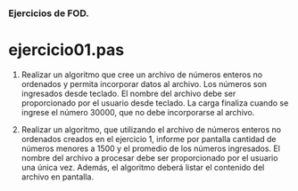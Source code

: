 ### Ejercicios de FOD.

# ejercicio01.pas

1. Realizar un algoritmo que cree un archivo de números enteros no ordenados y permita
incorporar datos al archivo. Los números son ingresados desde teclado. El nombre del
archivo debe ser proporcionado por el usuario desde teclado. La carga finaliza cuando
se ingrese el número 30000, que no debe incorporarse al archivo.

2. Realizar un algoritmo, que utilizando el archivo de números enteros no ordenados
creados en el ejercicio 1, informe por pantalla cantidad de números menores a 1500 y
el promedio de los números ingresados. El nombre del archivo a procesar debe ser
proporcionado por el usuario una única vez. Además, el algoritmo deberá listar el
contenido del archivo en pantalla.

